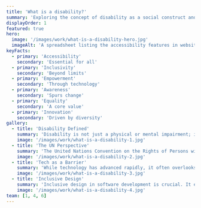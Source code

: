 ```yaml
---
title: 'What is a disability?'
summary: 'Exploring the concept of disability as a social construct and its impact in the digital world.'
displayOrder: 1
featured: true
hero:
  image: '/images/work/what-is-a-disability-hero.jpg'
  imageAlt: 'A spreadsheet listing the accessibility features in website design'
keyFacts:
  - primary: 'Accessibility'
    secondary: 'Essential for all'
  - primary: 'Inclusivity'
    secondary: 'Beyond limits'
  - primary: 'Empowerment'
    secondary: 'Through technology'
  - primary: 'Awareness'
    secondary: 'Spurs change'
  - primary: 'Equality'
    secondary: 'A core value'
  - primary: 'Innovation'
    secondary: 'Driven by diversity'
gallery:
  - title: 'Disability Defined'
    summary: 'Disability is not just a physical or mental impairment; it is deeply rooted in societal structures and perceptions. It emerges from the interaction between individuals with impairments and the barriers they face in society, particularly those created unintentionally by software designed for the "average" user.'
    image: '/images/work/what-is-a-disability-1.jpg'
  - title: 'The UN Perspective'
    summary: 'The United Nations Convention on the Rights of Persons with Disabilities (UNCRPD) emphasizes that disability results from the interaction of persons with impairments and societal barriers. This framework shifts the focus from the individual to the societal structures that need adaptation.'
    image: '/images/work/what-is-a-disability-2.jpg'
  - title: 'Tech as a Barrier'
    summary: 'While technology has advanced rapidly, it often overlooks the needs of people with disabilities. This oversight leads to further marginalization, highlighting the necessity for inclusive design in software development to accommodate diverse user needs.'
    image: '/images/work/what-is-a-disability-3.jpg'
  - title: 'Inclusive Design'
    summary: 'Inclusive design in software development is crucial. It ensures that products are accessible to and usable by everyone, regardless of their abilities or disabilities. This approach not only benefits individuals with impairments but enhances usability for all users.'
    image: '/images/work/what-is-a-disability-4.jpg'
team: [1, 4, 6]
---
```

